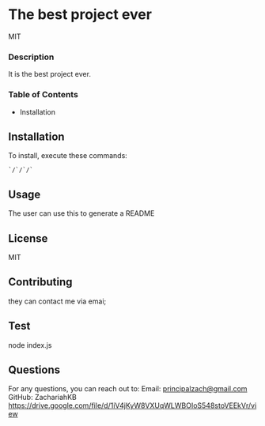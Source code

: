 
# The best project ever

MIT

### Description

It is the best project ever.

### Table of Contents
* Installation

## Installation
To install, execute these commands:
```
`/`/`/`
```

## Usage
The user can use this to generate a README

## License
MIT

## Contributing
they can contact me via emai;

## Test
node index.js

## Questions
For any questions, you can reach out to:
Email: principalzach@gmail.com
GitHub: ZachariahKB
 https://drive.google.com/file/d/1iV4jKyW8VXUqWLWBOIoS548stoVEEkVr/view
